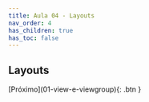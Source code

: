 ```yaml
---
title: Aula 04 - Layouts
nav_order: 4
has_children: true
has_toc: false
---
```


## Layouts


<span class="fs-3 float-right">
[Próximo](01-view-e-viewgroup){: .btn }
</span>
